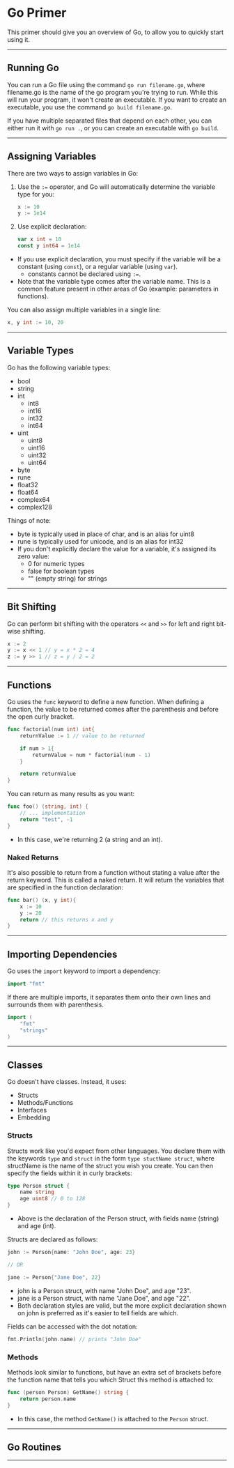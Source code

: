 Go Primer
=========

This primer should give you an overview of Go, to allow you to quickly start
using it.

---

Running Go
----------

You can run a Go file using the command `go run filename.go`, where filename.go
is the name of the go program you're trying to run.  While this will run your
program, it won't create an executable.  If you want to create an executable,
you use the command `go build filename.go`.

If you have multiple separated files that depend on each other, you can either
run it with `go run .`, or you can create an executable with `go build`.

---

Assigning Variables
-------------------

There are two ways to assign variables in Go:

1. Use the `:=` operator, and Go will automatically determine the variable
type for you:

    ```go
    x := 10
    y := 1e14
    ```

2. Use explicit declaration:

    ```go
    var x int = 10
    const y int64 = 1e14
    ```

- If you use explicit declaration, you must specify if the variable will be a
constant (using `const`), or a regular variable (using `var`).
  - constants cannot be declared using `:=`.
- Note that the variable type comes after the variable name.  This is a common
feature present in other areas of Go (example: parameters in functions).

You can also assign multiple variables in a single line:

```go
x, y int := 10, 20
```

---

Variable Types
--------------

Go has the following variable types:

- bool
- string
- int
  - int8
  - int16
  - int32
  - int64
- uint
  - uint8
  - uint16
  - uint32
  - uint64
- byte
- rune
- float32
- float64
- complex64
- complex128

Things of note:

- byte is typically used in place of char, and is an alias for uint8
- rune is typically used for unicode, and is an alias for int32
- If you don't explicitly declare the value for a variable, it's assigned
its zero value:
  - 0 for numeric types
  - false for boolean types
  - "" (empty string) for strings

---

Bit Shifting
------------

Go can perform bit shifting with the operators `<<` and `>>` for left and right
bit-wise shifting.

```go
x := 2
y := x << 1 // y = x * 2 = 4
z := y >> 1 // z = y / 2 = 2
```

---

Functions
---------

Go uses the `func` keyword to define a new function.  When defining a function,
the value to be returned comes after the parenthesis and before the open curly
bracket.

```go
func factorial(num int) int{
    returnValue := 1 // value to be returned

    if num > 1{
        returnValue = num * factorial(num - 1)
    }

    return returnValue
}
```

You can return as many results as you want:

```go
func foo() (string, int) {
    // ... implementation
    return "test", -1
}
```

- In this case, we're returning 2 (a string and an int).

### Naked Returns

It's also possible to return from a function without stating a value after the
return keyword.  This is called a naked return.  It will return the variables
that are specified in the function declaration:

```go
func bar() (x, y int){
    x := 10
    y := 20
    return // this returns x and y
}
```

---

Importing Dependencies
----------------------

Go uses the `import` keyword to import a dependency:

```go
import "fmt"
```

If there are multiple imports, it separates them onto their own lines and
surrounds them with parenthesis.

```go
import (
    "fmt"
    "strings"
)
```

---

Classes
-------

Go doesn't have classes.  Instead, it uses:

- Structs
- Methods/Functions
- Interfaces
- Embedding

### Structs

Structs work like you'd expect from other languages.  You declare them with
the keywords `type` and `struct` in the form `type stuctName struct`, where
structName is the name of the struct you wish you create.  You can then specify
the fields within it in curly brackets:

```go
type Person struct {
    name string
    age uint8 // 0 to 128
}
```

- Above is the declaration of the Person struct, with fields name (string) and
age (int).

Structs are declared as follows:

```go
john := Person{name: "John Doe", age: 23}

// OR

jane := Person{"Jane Doe", 22}
```

- john is a Person struct, with name "John Doe", and age "23".
- jane is a Person struct, with name "Jane Doe", and age "22".
- Both declaration styles are valid, but the more explicit declaration shown
on john is preferred as it's easier to tell fields are which.

Fields can be accessed with the dot notation:

```go
fmt.Println(john.name) // prints "John Doe"
```

### Methods

Methods look similar to functions, but have an extra set of brackets before
the function name that tells you which Struct this method is attached to:

```go
func (person Person) GetName() string {
    return person.name
}
```

- In this case, the method `GetName()` is attached to the `Person` struct.

---

Go Routines
-----------

---
